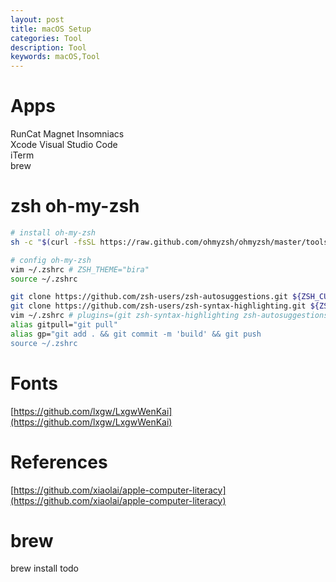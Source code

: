 ```yaml
---
layout: post
title: macOS Setup
categories: Tool
description: Tool
keywords: macOS,Tool
---
```


# Apps
RunCat Magnet Insomniacs  
Xcode Visual Studio Code  
iTerm  
brew  

# zsh oh-my-zsh
```sh
# install oh-my-zsh
sh -c "$(curl -fsSL https://raw.github.com/ohmyzsh/ohmyzsh/master/tools/install.sh)"

# config oh-my-zsh
vim ~/.zshrc # ZSH_THEME="bira"
source ~/.zshrc

git clone https://github.com/zsh-users/zsh-autosuggestions.git ${ZSH_CUSTOM:-~/.oh-my-zsh/custom}/plugins/zsh-autosuggestions
git clone https://github.com/zsh-users/zsh-syntax-highlighting.git ${ZSH_CUSTOM:-~/.oh-my-zsh/custom}/plugins/zsh-syntax-highlighting
vim ~/.zshrc # plugins=(git zsh-syntax-highlighting zsh-autosuggestions)
alias gitpull="git pull"
alias gp="git add . && git commit -m 'build' && git push
source ~/.zshrc 
```

# Fonts
[https://github.com/lxgw/LxgwWenKai](https://github.com/lxgw/LxgwWenKai)


# References
[https://github.com/xiaolai/apple-computer-literacy](https://github.com/xiaolai/apple-computer-literacy)  

# brew
brew install todo  